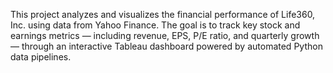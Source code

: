 This project analyzes and visualizes the financial performance of Life360, Inc. using data from Yahoo Finance.
The goal is to track key stock and earnings metrics — including revenue, EPS, P/E ratio, and quarterly growth — through an interactive Tableau dashboard powered by automated Python data pipelines.

